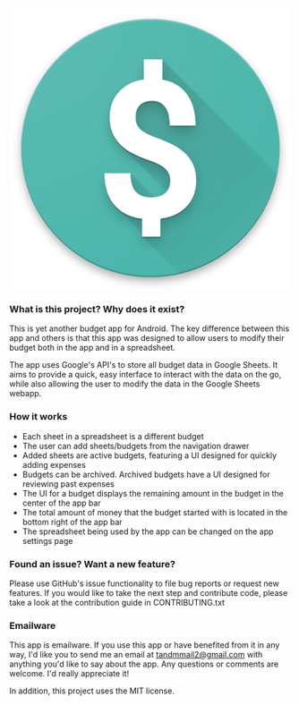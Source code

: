 ![App Icon](https://github.com/TylerMoser/BudgetApp/blob/master/Screenshots/AppLauncherIcon.png)

### What is this project? Why does it exist?
This is yet another budget app for Android. The key difference between this app and others is 
that this app was designed to allow users to modify their budget both in the app and in a 
spreadsheet.

The app uses Google's API's to store all budget data in Google Sheets. It aims to provide a 
quick, easy interface to interact with the data on the go, while also allowing the user to 
modify the data in the Google Sheets webapp.

### How it works
* Each sheet in a spreadsheet is a different budget
* The user can add sheets/budgets from the navigation drawer
* Added sheets are active budgets, featuring a UI designed for quickly adding expenses
* Budgets can be archived. Archived budgets have a UI designed for reviewing past expenses
* The UI for a budget displays the remaining amount in the budget in the center of the app bar
* The total amount of money that the budget started with is located in the bottom right of the app bar
* The spreadsheet being used by the app can be changed on the app settings page

### Found an issue? Want a new feature?
Please use GitHub's issue functionality to file bug reports or request new features. If you would like
to take the next step and contribute code, please take a look at the contribution guide in
CONTRIBUTING.txt

### Emailware
This app is emailware. If you use this app or have benefited from it in any way, I'd like you to send me
an email at tandmmail2@gmail.com with anything you'd like to say about the app. Any questions or comments
are welcome. I'd really appreciate it!

In addition, this project uses the MIT license.
